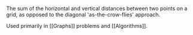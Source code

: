 The sum of the horizontal and vertical distances between two points on a grid, as opposed to the diagonal 'as-the-crow-flies'  approach.

Used primarily in [[Graphs]] problems and [[Algorithms]].